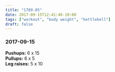 ```yaml
---
title: "1709.05"
date: 2017-09-15T12:41:46-10:00
tags: ["workout", "body weight", "kettlebell"]
draft: false
---
```


### 2017-09-15

**Pushups:** 6 x 15  
**Pullups:** 6 x 5  
**Leg raises:** 5 x 10